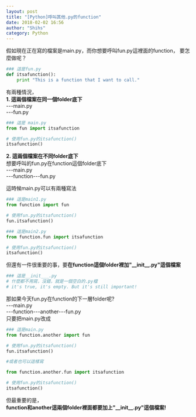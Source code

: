 ```yaml
---
layout: post
title: "[Python]呼叫其他.py的function"
date: 2018-02-02 16:56
author: "Shihs"
category: Python
---
```

假如現在正在寫的檔案是main.py，而你想要呼叫fun.py這裡面的function，
要怎麼做呢？

```python
### 這是fun.py
def itsafunction():
	print "This is a function that I want to call."

```


有兩種情況，<br>
**1. 這兩個檔案在同一個folder底下**<br>
---main.py<br>
---fun.py<br>
      
```python
### 這是 main.py
from fun import itsafunction

# 使用fun.py的itsafunction()
itsafunction()

```

**2. 這兩個檔案在不同folder底下**<br>
想要呼叫的fun.py在function這個folder底下<br>
---main.py<br>
---function---fun.py<br>

這時候main.py可以有兩種寫法
```python
### 這是main1.py
from function import fun

# 使用fun.py的itsafunction()
fun.itsafunction()
```


```python
### 這是main2.py
from function.fun import itsafunction

# 使用fun.py的itsafunction()
itsafunction()
```

但還有一件很重要的事，要**在function這個folder裡加"\_\_init\_\_.py"這個檔案**
```python
### 這是__init___.py
# 什麼都不用寫，沒錯，就是一個空白的.py檔
# it's true, it's empty. But it's still important!
```

那如果今天fun.py在function的下一層folder呢?<br>
---main.py<br>
---function---another---fun.py<br>
只要把main.py改成<br>

```python
### 這是main.py
from function.another import fun

# 使用fun.py的itsafunction()
fun.itsafunction()

#或者也可以這樣寫

from function.another.fun import itsafunction

# 使用fun.py的itsafunction()
itsafunction()
```
但最重要的是，<br>
**function和another這兩個folder裡面都要加上"\_\_init\_\_.py"這個檔案!**



